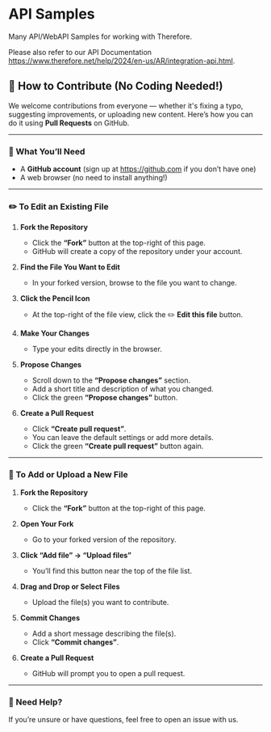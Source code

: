 # API Samples
Many API/WebAPI Samples for working with Therefore.<br>

Please also refer to our API Documentation https://www.therefore.net/help/2024/en-us/AR/integration-api.html.

## 🤝 How to Contribute (No Coding Needed!)

We welcome contributions from everyone — whether it's fixing a typo, suggesting improvements, or uploading new content. Here’s how you can do it using **Pull Requests** on GitHub.

---

### 🧰 What You’ll Need
- A **GitHub account** (sign up at https://github.com if you don’t have one)
- A web browser (no need to install anything!)

---

### ✏️ To Edit an Existing File

1. **Fork the Repository**
   - Click the **“Fork”** button at the top-right of this page.
   - GitHub will create a copy of the repository under your account.

2. **Find the File You Want to Edit**
   - In your forked version, browse to the file you want to change.

3. **Click the Pencil Icon**
   - At the top-right of the file view, click the ✏️ **Edit this file** button.

4. **Make Your Changes**
   - Type your edits directly in the browser.

5. **Propose Changes**
   - Scroll down to the **“Propose changes”** section.
   - Add a short title and description of what you changed.
   - Click the green **“Propose changes”** button.

6. **Create a Pull Request**
   - Click **“Create pull request”**.
   - You can leave the default settings or add more details.
   - Click the green **“Create pull request”** button again.

---

### 📁 To Add or Upload a New File

1. **Fork the Repository**
   - Click the **“Fork”** button at the top-right of this page.

2. **Open Your Fork**
   - Go to your forked version of the repository.

3. **Click “Add file” → “Upload files”**
   - You’ll find this button near the top of the file list.

4. **Drag and Drop or Select Files**
   - Upload the file(s) you want to contribute.

5. **Commit Changes**
   - Add a short message describing the file(s).
   - Click **“Commit changes”**.

6. **Create a Pull Request**
   - GitHub will prompt you to open a pull request.

---

### 🙋 Need Help?
If you’re unsure or have questions, feel free to open an issue with us.

